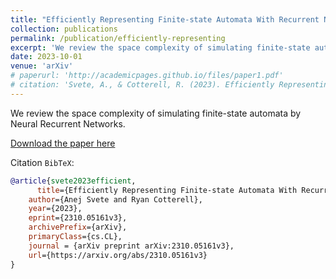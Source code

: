 ```yaml
---
title: "Efficiently Representing Finite-state Automata With Recurrent Neural Networks"
collection: publications
permalink: /publication/efficiently-representing
excerpt: 'We review the space complexity of simulating finite-state automata by Recurrent Neural Networks.'
date: 2023-10-01
venue: 'arXiv'
# paperurl: 'http://academicpages.github.io/files/paper1.pdf'
# citation: 'Svete, A., & Cotterell, R. (2023). Efficiently Representing Finite-state Automata With Recurrent Neural Networks. arXiv Preprint arXiv:2310. 05161v3. Retrieved from http://arxiv.org/abs/2310.05161v3'
---
```

We review the space complexity of simulating finite-state automata by Neural Recurrent Networks.

[Download the paper here](http://anejsvete.github.io/files/efficiently-representing.pdf)

Citation `BibTeX`:
``` bibtex
@article{svete2023efficient,
      title={Efficiently Representing Finite-state Automata With Recurrent Neural Networks}, 
    author={Anej Svete and Ryan Cotterell},
    year={2023},
    eprint={2310.05161v3},
    archivePrefix={arXiv},
    primaryClass={cs.CL},
    journal = {arXiv preprint arXiv:2310.05161v3},
    url={https://arxiv.org/abs/2310.05161v3}
}
```